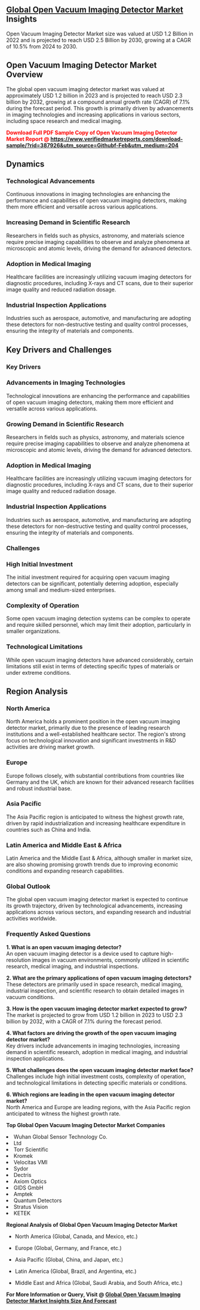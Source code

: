<h2><a href="https://www.verifiedmarketreports.com/download-sample/?rid=387926&amp;utm_source=Githubf&amp;utm_medium=204" target="_blank">Global Open Vacuum Imaging Detector Market</a> Insights</h2><p>Open Vacuum Imaging Detector Market size was valued at USD 1.2 Billion in 2022 and is projected to reach USD 2.5 Billion by 2030, growing at a CAGR of 10.5% from 2024 to 2030.</p><p> <h2>Open Vacuum Imaging Detector Market Overview</h2> <p>The global open vacuum imaging detector market was valued at approximately USD 1.2 billion in 2023 and is projected to reach USD 2.3 billion by 2032, growing at a compound annual growth rate (CAGR) of 7.1% during the forecast period. This growth is primarily driven by advancements in imaging technologies and increasing applications in various sectors, including space research and medical imaging. </p> <p><strong><p><span class=""><span style="color: #ff0000;"><strong>Download Full PDF Sample Copy of Open Vacuum Imaging Detector Market Report</strong> @ </span><a href="https://www.verifiedmarketreports.com/download-sample/?rid=387926&amp;utm_source=Githubf-Feb&amp;utm_medium=204" target="_blank">https://www.verifiedmarketreports.com/download-sample/?rid=387926&amp;utm_source=Githubf-Feb&amp;utm_medium=204</a></span></p></strong></p> <h2>Dynamics</h2> <h3>Technological Advancements</h3> <p>Continuous innovations in imaging technologies are enhancing the performance and capabilities of open vacuum imaging detectors, making them more efficient and versatile across various applications. </p> <h3>Increasing Demand in Scientific Research</h3> <p>Researchers in fields such as physics, astronomy, and materials science require precise imaging capabilities to observe and analyze phenomena at microscopic and atomic levels, driving the demand for advanced detectors. </p> <h3>Adoption in Medical Imaging</h3> <p>Healthcare facilities are increasingly utilizing vacuum imaging detectors for diagnostic procedures, including X-rays and CT scans, due to their superior image quality and reduced radiation dosage. </p> <h3>Industrial Inspection Applications</h3> <p>Industries such as aerospace, automotive, and manufacturing are adopting these detectors for non-destructive testing and quality control processes, ensuring the integrity of materials and components. </p> <h2>Key Drivers and Challenges</h2> <h3>Key Drivers</h3> <h3>Advancements in Imaging Technologies</h3> <p>Technological innovations are enhancing the performance and capabilities of open vacuum imaging detectors, making them more efficient and versatile across various applications. </p> <h3>Growing Demand in Scientific Research</h3> <p>Researchers in fields such as physics, astronomy, and materials science require precise imaging capabilities to observe and analyze phenomena at microscopic and atomic levels, driving the demand for advanced detectors. </p> <h3>Adoption in Medical Imaging</h3> <p>Healthcare facilities are increasingly utilizing vacuum imaging detectors for diagnostic procedures, including X-rays and CT scans, due to their superior image quality and reduced radiation dosage. </p> <h3>Industrial Inspection Applications</h3> <p>Industries such as aerospace, automotive, and manufacturing are adopting these detectors for non-destructive testing and quality control processes, ensuring the integrity of materials and components. </p> <h3>Challenges</h3> <h3>High Initial Investment</h3> <p>The initial investment required for acquiring open vacuum imaging detectors can be significant, potentially deterring adoption, especially among small and medium-sized enterprises. </p> <h3>Complexity of Operation</h3> <p>Some open vacuum imaging detection systems can be complex to operate and require skilled personnel, which may limit their adoption, particularly in smaller organizations. </p> <h3>Technological Limitations</h3> <p>While open vacuum imaging detectors have advanced considerably, certain limitations still exist in terms of detecting specific types of materials or under extreme conditions. </p> <h2>Region Analysis</h2> <h3>North America</h3> <p>North America holds a prominent position in the open vacuum imaging detector market, primarily due to the presence of leading research institutions and a well-established healthcare sector. The region's strong focus on technological innovation and significant investments in R&D activities are driving market growth. </p> <h3>Europe</h3> <p>Europe follows closely, with substantial contributions from countries like Germany and the UK, which are known for their advanced research facilities and robust industrial base. </p> <h3>Asia Pacific</h3> <p>The Asia Pacific region is anticipated to witness the highest growth rate, driven by rapid industrialization and increasing healthcare expenditure in countries such as China and India. </p> <h3>Latin America and Middle East & Africa</h3> <p>Latin America and the Middle East & Africa, although smaller in market size, are also showing promising growth trends due to improving economic conditions and expanding research capabilities. </p> <h3>Global Outlook</h3> <p>The global open vacuum imaging detector market is expected to continue its growth trajectory, driven by technological advancements, increasing applications across various sectors, and expanding research and industrial activities worldwide. </p> <h3>Frequently Asked Questions</h3> <p><strong>1. What is an open vacuum imaging detector?</strong><br> An open vacuum imaging detector is a device used to capture high-resolution images in vacuum environments, commonly utilized in scientific research, medical imaging, and industrial inspections. </p> <p><strong>2. What are the primary applications of open vacuum imaging detectors?</strong><br> These detectors are primarily used in space research, medical imaging, industrial inspection, and scientific research to obtain detailed images in vacuum conditions. </p> <p><strong>3. How is the open vacuum imaging detector market expected to grow?</strong><br> The market is projected to grow from USD 1.2 billion in 2023 to USD 2.3 billion by 2032, with a CAGR of 7.1% during the forecast period. </p> <p><strong>4. What factors are driving the growth of the open vacuum imaging detector market?</strong><br> Key drivers include advancements in imaging technologies, increasing demand in scientific research, adoption in medical imaging, and industrial inspection applications. </p> <p><strong>5. What challenges does the open vacuum imaging detector market face?</strong><br> Challenges include high initial investment costs, complexity of operation, and technological limitations in detecting specific materials or conditions. </p> <p><strong>6. Which regions are leading in the open vacuum imaging detector market?</strong><br> North America and Europe are leading regions, with the Asia Pacific region anticipated to witness the highest growth rate.</p><p><strong>Top Global Open Vacuum Imaging Detector Market Companies</strong></p><div data-test-id=""><p><li>Wuhan Global Sensor Technology Co.</li><li> Ltd</li><li> Torr Scientific</li><li> Kromek</li><li> Velocitas VMI</li><li> Sydor</li><li> Dectris</li><li> Axiom Optics</li><li> GIDS GmbH</li><li> Amptek</li><li> Quantum Detectors</li><li> Stratus Vision</li><li> KETEK</li></p><div><strong>Regional Analysis of&nbsp;Global Open Vacuum Imaging Detector Market</strong></div><ul><li dir="ltr"><p dir="ltr">North America&nbsp;(Global, Canada, and Mexico, etc.)</p></li><li dir="ltr"><p dir="ltr">Europe (Global, Germany, and France, etc.)</p></li><li dir="ltr"><p dir="ltr">Asia Pacific&nbsp;(Global, China, and Japan, etc.)</p></li><li dir="ltr"><p dir="ltr">Latin America&nbsp;(Global, Brazil, and Argentina, etc.)</p></li><li dir="ltr">Middle East and Africa&nbsp;(Global, Saudi Arabia, and South Africa, etc.)</li></ul><p><strong>For More Information or Query, Visit @&nbsp;</strong><strong><a href="https://www.verifiedmarketreports.com/product/open-vacuum-imaging-detector-market/?utm_source=Githubf&amp;utm_medium=204" target="_blank">Global Open Vacuum Imaging Detector Market Insights Size And Forecast</a></strong></p></div>
